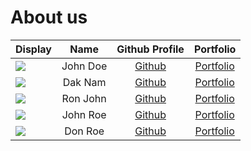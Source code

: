 # About us

Display | Name | Github Profile | Portfolio 
--------|:----:|:--------------:|:---------:
![](https://via.placeholder.com/100.png?text=Photo) | John Doe | [Github](https://github.com/) | [Portfolio](docs/team/johndoe.md)
![](https://via.placeholder.com/100.png?text=Photo) | Dak Nam | [Github](https://github.com/daknam2001) | [Portfolio](docs/team/johndoe.md)
![](https://via.placeholder.com/100.png?text=Photo) | Ron John | [Github](https://github.com/) | [Portfolio](docs/team/johndoe.md)
![](https://via.placeholder.com/100.png?text=Photo) | John Roe | [Github](https://github.com/) | [Portfolio](docs/team/johndoe.md)
![](https://via.placeholder.com/100.png?text=Photo) | Don Roe | [Github](https://github.com/) | [Portfolio](docs/team/johndoe.md)
